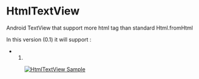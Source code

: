 # HtmlTextView
Android TextView that support more html tag than standard Html.fromHtml

In this version (0.1) it will support :
- <ol>
- <ul>

[![HtmlTextView Sample](https://s11.postimg.org/k5vwxn7r7/device_2016_10_29_114544.png)](https://s11.postimg.org/k5vwxn7r7/device_2016_10_29_114544.png)
